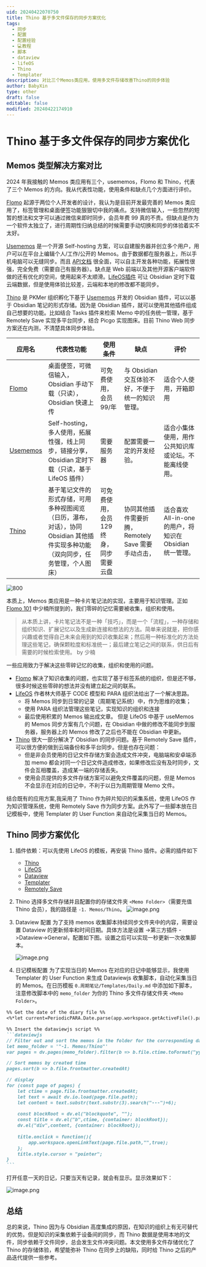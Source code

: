 ```yaml
---
uid: 20240422070750
title: Thino 基于多文件保存的同步方案优化
tags:
  - 同步
  - 配置
  - 配置经验
  - 💻教程
  - 脚本
  - dataview
  - lifeOS
  - Thino
  - Templater
description: 对比三个Memos类应用，使用多文件存储改善Thino的同步体验
author: BabyXin
type: other
draft: false
editable: false
modified: 20240422174910
---
```


# Thino 基于多文件保存的同步方案优化

## Memos 类型解决方案对比

2024 年我接触的 Memos 类应用有三个，usememos，Flomo 和 Thino，代表了三个 Memos 的方向。我从代表性功能，使用条件和缺点几个方面进行评价。

[Flomo](https://flomoapp.com/) 起源于两位个人开发者的设计，我认为是目前开发最完善的 Memos 类应用了，标签管理和桌面便签功能狠狠切中我的痛点。支持微信输入，一些忽然的短暂的想法和文字可以通过微信来即时同步，会员年费 99 真的不贵。但缺点是作为一个软件太独立了，进行周期性归纳总结的时候需要手动切换和同步的体验着实不太好。

[Usememos](https://www.usememos.com/) 是一个开源 Self-hosting 方案，可以自建服务器并创立多个用户，用户可以在平台上编辑个人/工作/公开的 Memos。由于数据都在服务器上，所以手机电脑可以无缝同步。而且 [API文档](https://memos.apidocumentation.com/reference) 很全面，可以自主开发各种功能，拓展性很强，完全免费（需要自己有服务器）。缺点是 Web 前端以及其他开源客户端软件做的还有优化的空间，使用起来不太顺滑。[LifeOS插件](https://obsidian-life-os.netlify.app/zh/index.html) 可让 Obsidian 定时下载云端数据，但是使用体验比较差，云端和本地的修改都不能同步。

[Thino](https://thino.pkmer.net/) 是 PKMer 组织孵化下基于 [Usememos](https://www.usememos.com/) 开发的 Obsidian 插件，可以以基于 Obsidian 笔记的形式存储。因为是 Obsidian 插件，就可以使用其他插件组成自己想要的功能。比如结合 Tasks 插件来检索 Memo 中的任务统一管理，基于 Remotely Save 实现多平台同步，结合 Picgo 实现图床。目前 Thino Web 同步方案还在内测，不清楚具体同步体验。

| 应用名                                   | 代表性功能                                                               | 使用条件                 | 缺点                              | 评价                                  |
| ------------------------------------- | ------------------------------------------------------------------- | -------------------- | ------------------------------- | ----------------------------------- |
| [Flomo](https://flomoapp.com/)        | 桌面便签，可微信输入，Obsidian 手动下载（只读），Obsidian 快速上传                            | 可免费使用，会员 99/年         | 与 Obsidian 交互体验不好，不便于统一的知识管理。     | 适合个人使用，开箱即用                         |
| [Usememos](https://www.usememos.com/) | Self-hosting，多人使用，拓展性强，线上同步，链接分享，Obsidian 定时下载（只读，基于 LifeOS 插件）        | 需要服务器                | 配置需要一定的开发经验。                    | 适合小集体使用，用作公共知识库或论坛。不能离线使用。          |
| [Thino](https://thino.pkmer.net/)     | 基于笔记文件的形式存储，可用多种视图阅览（日历，瀑布，对话），协同 Obsidian 其他插件实现多种功能（双向同步，任务管理，个人图床） | 可免费使用，会员 129 终身，同步需要云盘 | 协同其他插件需要折腾，Remotely Save 需要手动点击， | 适合喜欢 All-in-one 的用户，将知识在 Obsidian 统一管理。 |

![800](https://image-host-1256452851.cos.ap-guangzhou.myqcloud.com/img/202404220342274.png)

本质上，Memos 类应用是一种卡片笔记法的实现，主要用于知识管理。正如 [Flomo 101](https://help.flomoapp.com/thinking/write-card.html) 中少楠所提到的，我们零碎的记忆需要被收集，组织和使用。

> 从本质上讲，卡片笔记法不是一种「技巧」，而是一个「流程」，一种存储和组织知识、扩展记忆以及生成新连接和想法的方法。简单来说就是，把你感兴趣或者觉得自己未来会用到的知识收集起来；然后用一种标准化的方法处理这些笔记，确保颗粒度和标准统一；最后建立笔记之间的联系，供日后有需要的时候检索使用。
> by 少楠

一些应用致力于解决这些零碎记忆的收集，组织和使用的问题。

- [Flomo](https://flomoapp.com/) 解决了知识收集的问题，也实现了基于标签系统的组织，但是还不够，很多时候这些零碎的想法并没有建立起之间的联系。
- [LifeOS](https://obsidian-life-os.netlify.app/zh/index.html) 作者林大师基于 CODE 模型和 PARA 组织法给出了一个解决思路。
	- 将 Memos 同步到日常的记录（周期笔记系统）中，作为思维的收集；
	- 使用 PARA 组织法管理这些笔记，实现知识的组织和连接
	- 最后使用积累的 Memos 输出成文章。
  但是 LifeOS 中基于 useMemos 的 Memos 同步方案有几个问题，在 Obsidian 中做的修改不能同步到服务器，服务器上的 Memos 修改了之后也不能在 Obsidian 中更新。
- [Thino](https://thino.pkmer.net/) 很大一部分解决了 Obsidian 的同步问题。基于 Remotely Save 插件，可以很方便的做到云端备份和多平台同步。但是也存在问题：
	- 但是非会员使用的日记文件存储方案会造成文件冲突，电脑端和安卓端添加 memo 都会对同一个日记文件造成修改，如果修改后没有及时同步，文件会互相覆盖，造成某一端的存储丢失。
	- 使用会员提供的多文件存储方案可以避免文件覆盖的问题，但是 Memos 不会显示在对应的日记中，不利于以日为周期管理 Memo 文件。

结合既有的应用方案,我采用了 Thino 作为碎片知识的采集系统，使用 LifeOS 作为知识管理系统，使用 Remotely Save 作为同步方案。此外写了一些脚本放在日记模板中，使用 Templater 的 User Function 来自动化采集当日的 Memos。

## Thino 同步方案优化

1. 插件依赖：可以先使用 LifeOS 的模板，再安装 Thino 插件。必需的插件如下
	- [Thino](https://thino.pkmer.net/)
	- [LifeOS](https://obsidian-life-os.netlify.app/zh/index.html)
	- [Dataview](https://blacksmithgu.github.io/obsidian-dataview/)
	- [Templater](https://silentvoid13.github.io/Templater/)
	- [Remotely Save](https://github.com/remotely-save/remotely-save)

2. Thino 选择多文件存储并且配置你的存储文件夹 `<Memo Folder>`（需要充值 Thino 会员），我的路径是 `-1. Memos/Thino`。
   ![image.png](https://image-host-1256452851.cos.ap-guangzhou.myqcloud.com/img/202404220449796.png)

3. Dataview 配置
   为了支持 memos 收集脚本持续同步文件夹中的内容，需要设置 Dataview 的更新频率和时间日期。具体方法是设置 ->第三方插件 ->Dataview->General，配置如下图。设置之后可以实现一秒更新一次收集脚本。

   ![image.png](https://image-host-1256452851.cos.ap-guangzhou.myqcloud.com/img/202404220541217.png)

4. 日记模板配置
   为了实现当日的 Memos 在对应的日记中能够显示，我使用 Templater 的 User Function 来生成 Dataviewjs 收集脚本，自动化采集当日的 Memos。在日历模板 `0.周期笔记/Templates/Daily.md` 中添加如下脚本，注意修改脚本中的 `memo_folder` 为你的 Thino 多文件存储文件夹 `<Memo Folder>`。

~~~markdown
%% Get the date of the diary file %%
<%*let current=PeriodicPARA.Date.parse(app.workspace.getActiveFile().path.toString());%>

%% Insert the dataviewjs script %%
```dataviewjs
// Filter out and sort the memos in the folder for the corresponding date
let memo_folder = '"-1. Memos/Thino"'
var pages = dv.pages(memo_folder).filter(b => b.file.ctime.toFormat("yyyy-MM-dd")=="<% PeriodicPARA.Date.days(current).from%>");

// Sort memos by created time
pages.sort(b => b.file.frontmatter.createdAt)

// display
for (const page of pages) {
	let ctime = page.file.frontmatter.createdAt;
	let text = await dv.io.load(page.file.path);
	let content = text.substr(text.substr(3).search("---")+6);
	
	const blockRoot = dv.el("blockquote", "");
	const title = dv.el("b",ctime, {container: blockRoot});
	dv.el("div",content, {container: blockRoot});
	
	title.onclick = function(){
	 	app.workspace.openLinkText(page.file.path,"",true);
	};
	title.style.cursor = "pointer";	
}
```
~~~

   打开任意一天的日记，只要当天有记录，就会有显示。显示效果如下：

   ![image.png](https://image-host-1256452851.cos.ap-guangzhou.myqcloud.com/img/202404220534375.png)

## 总结

总的来说，Thino 因为与 Obsidian 高度集成的原因，在知识的组织上有无可替代的优势。但是知识的采集依赖于设备间的同步，而 Thino 数据是使用本地的文件，同步依赖于文件同步，总会发生文件冲突问题。本文使用多文件存储优化了 Thino 的存储体验，希望能弥补 Thino 在同步上的缺陷，同时给 Thino 之后的产品迭代提供一些参考。